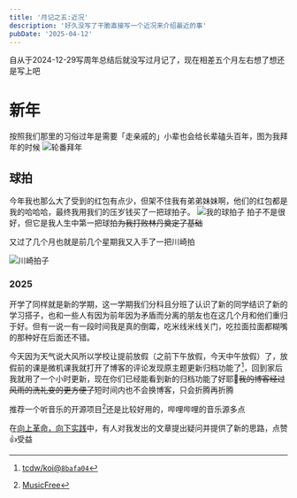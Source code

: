 ```yaml
---
title: '月记之五:近况'
description: '好久没写了干脆直接写一个近况来介绍最近的事'
pubDate: '2025-04-12'
---
```


自从于2024-12-29写周年总结后就没写过月记了，现在相差五个月左右想了想还是写上吧

# 新年

按照我们那里的习俗过年是需要「走亲戚的」小辈也会给长辈磕头百年，图为我拜年的时候
![轮番拜年](https://img.chengai77a6b.top/imgse/mmexport1744391555694.jpg "拜年")

## 球拍

今年我也那么大了受到的红包有点少，但架不住我有弟弟妹妹啊，他们的红包都是我的哈哈哈，最终我用我们的压岁钱买了一把球拍子。
![我的球拍子](https://s2.loli.net/2025/04/12/UialPf4JOG5Yt2m.png)
拍子不是很好，但它是我人生中第一把球拍~~为我打败林丹奠定了基础~~

又过了几个月也就是前几个星期我又入手了一把川崎拍

![川崎拍子](https://s2.loli.net/2025/04/12/BYCa6QLGReMFpc1.jpg)

### 2025

开学了同样就是新的学期，这一学期我们分科且分班了认识了新的同学结识了新的学习搭子，也和一些人有因为前年因为矛盾而分离的朋友也在这几个月和他们重归于好。但有一说一有一段时间我是真的倒霉，吃米线米线关门，吃拉面拉面都糊嘴的那种好在后面还不错。

今天因为天气说大风所以学校让提前放假（之前下午放假，今天中午放假）了，放假前的课是微机课我就打开了博客的评论发现原主题更新归档功能了[^1]，回到家后我就用了一个小时更新，现在你们已经能看到新的归档功能了好耶🤗~~我的博客经过风雨的洗礼变的更方便了~~短时间内也不会换博客，只会折腾再折腾

推荐一个听音乐的开源项目[^2]还是比较好用的，哔哩哔哩的音乐源多点

在[向上革命，向下实践](https://blog.mugzx.top/2025/top-down-bottom-up#%E5%90%91%E4%B8%8A%E9%9D%A9%E5%91%BD)中，有人对我发出的文章提出疑问并提供了新的思路，点赞👍受益
[^1]: [tcdw/koi@`8bafa04`](https://github.com/tcdw/koi/commit/8bafa04db7a30ba9e9e9e1db8839b0717143f8e7)

[^2]: [MusicFree](https://github.com/maotoumao/MusicFree)
